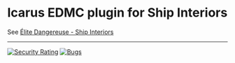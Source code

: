 # Icarus EDMC plugin for Ship Interiors
See [Élite Dangereuse - Ship Interiors](https://elitedangereuse.fr/en/outils/shipinteriors.php)

---
[![Security Rating](https://sonarcloud.io/api/project_badges/measure?project=elitedangereuse_Icarus-plugin&metric=security_rating)](https://sonarcloud.io/summary/new_code?id=elitedangereuse_Icarus-plugin)
[![Bugs](https://sonarcloud.io/api/project_badges/measure?project=elitedangereuse_Icarus-plugin&metric=bugs)](https://sonarcloud.io/summary/new_code?id=elitedangereuse_Icarus-plugin)
